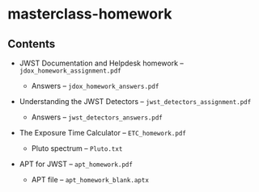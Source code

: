 # masterclass-homework

## Contents
* JWST Documentation and Helpdesk homework &ndash; `jdox_homework_assignment.pdf`
  * Answers &ndash; `jdox_homework_answers.pdf`

* Understanding the JWST Detectors &ndash; `jwst_detectors_assignment.pdf`
  * Answers &ndash; `jwst_detectors_answers.pdf`

* The Exposure Time Calculator &ndash; `ETC_homework.pdf`
  * Pluto spectrum &ndash; `Pluto.txt`

* APT for JWST &ndash; `apt_homework.pdf`
  * APT file &ndash; `apt_homework_blank.aptx`

